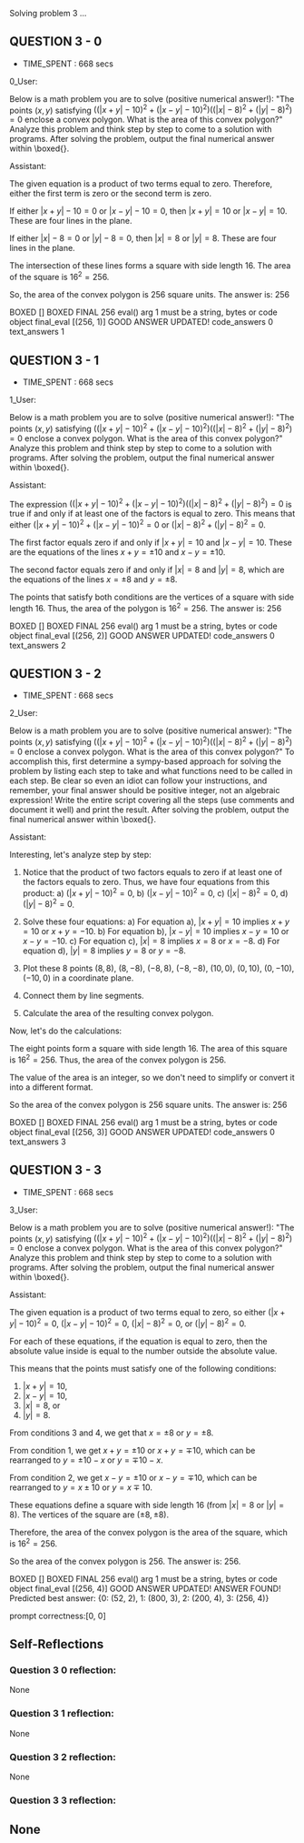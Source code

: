 Solving problem 3 ...



## QUESTION 3 - 0 
- TIME_SPENT : 668 secs

0_User:


Below is a math problem you are to solve (positive numerical answer!):
"The points $\left(x, y\right)$ satisfying $((\vert x + y \vert - 10)^2 + ( \vert x - y \vert - 10)^2)((\vert x \vert - 8)^2 + ( \vert y \vert - 8)^2) = 0$ enclose a convex polygon. What is the area of this convex polygon?"
Analyze this problem and think step by step to come to a solution with programs. After solving the problem, output the final numerical answer within \boxed{}.

Assistant:

 The given equation is a product of two terms equal to zero. Therefore, either the first term is zero or the second term is zero. 

If either $\vert x + y \vert - 10 = 0$ or $\vert x - y \vert - 10 = 0$, then $\vert x + y \vert = 10$ or $\vert x - y \vert = 10$. These are four lines in the plane.

If either $\vert x \vert - 8 = 0$ or $\vert y \vert - 8 = 0$, then $\vert x \vert = 8$ or $\vert y \vert = 8$. These are four lines in the plane.

The intersection of these lines forms a square with side length 16. The area of the square is $16^2 = 256$.

So, the area of the convex polygon is 256 square units.
The answer is: $256$

BOXED []
BOXED FINAL 256
eval() arg 1 must be a string, bytes or code object final_eval
[(256, 1)]
GOOD ANSWER UPDATED!
code_answers 0 text_answers 1



## QUESTION 3 - 1 
- TIME_SPENT : 668 secs

1_User:


Below is a math problem you are to solve (positive numerical answer!):
"The points $\left(x, y\right)$ satisfying $((\vert x + y \vert - 10)^2 + ( \vert x - y \vert - 10)^2)((\vert x \vert - 8)^2 + ( \vert y \vert - 8)^2) = 0$ enclose a convex polygon. What is the area of this convex polygon?"
Analyze this problem and think step by step to come to a solution with programs. After solving the problem, output the final numerical answer within \boxed{}.

Assistant:

 The expression $((\vert x + y \vert - 10)^2 + ( \vert x - y \vert - 10)^2)((\vert x \vert - 8)^2 + ( \vert y \vert - 8)^2) = 0$ is true if and only if at least one of the factors is equal to zero. This means that either $(\vert x + y \vert - 10)^2 + ( \vert x - y \vert - 10)^2 = 0$ or $(\vert x \vert - 8)^2 + ( \vert y \vert - 8)^2 = 0$. 

The first factor equals zero if and only if $\vert x + y \vert = 10$ and $\vert x - y \vert = 10$. These are the equations of the lines $x + y = \pm 10$ and $x - y = \pm 10$.

The second factor equals zero if and only if $\vert x \vert = 8$ and $\vert y \vert = 8$, which are the equations of the lines $x = \pm 8$ and $y = \pm 8$.

The points that satisfy both conditions are the vertices of a square with side length 16. Thus, the area of the polygon is $16^2 = 256$. The answer is: $256$

BOXED []
BOXED FINAL 256
eval() arg 1 must be a string, bytes or code object final_eval
[(256, 2)]
GOOD ANSWER UPDATED!
code_answers 0 text_answers 2



## QUESTION 3 - 2 
- TIME_SPENT : 668 secs

2_User:

Below is a math problem you are to solve (positive numerical answer):
"The points $\left(x, y\right)$ satisfying $((\vert x + y \vert - 10)^2 + ( \vert x - y \vert - 10)^2)((\vert x \vert - 8)^2 + ( \vert y \vert - 8)^2) = 0$ enclose a convex polygon. What is the area of this convex polygon?"
To accomplish this, first determine a sympy-based approach for solving the problem by listing each step to take and what functions need to be called in each step. Be clear so even an idiot can follow your instructions, and remember, your final answer should be positive integer, not an algebraic expression!
Write the entire script covering all the steps (use comments and document it well) and print the result. After solving the problem, output the final numerical answer within \boxed{}.

Assistant: 

Interesting, let's analyze step by step:



1. Notice that the product of two factors equals to zero if at least one of the factors equals to zero. Thus, we have four equations from this product: 
a) $(\vert x + y \vert - 10)^2 = 0$,
b) $(\vert x - y \vert - 10)^2 = 0$,
c) $(\vert x \vert - 8)^2 = 0$,
d) $(\vert y \vert - 8)^2 = 0$.

2. Solve these four equations:
    a) For equation a), $\vert x + y \vert = 10$ implies $x + y = 10$ or $x + y = -10$.
    b) For equation b), $\vert x - y \vert = 10$ implies $x - y = 10$ or $x - y = -10$.
    c) For equation c), $\vert x \vert = 8$ implies $x = 8$ or $x = -8$.
    d) For equation d), $\vert y \vert = 8$ implies $y = 8$ or $y = -8$.

3. Plot these 8 points $(8, 8)$, $(8, -8)$, $(-8, 8)$, $(-8, -8)$, $(10, 0)$, $(0, 10)$, $(0, -10)$, $(-10, 0)$ in a coordinate plane.

4. Connect them by line segments.

5. Calculate the area of the resulting convex polygon.

Now, let's do the calculations:

The eight points form a square with side length 16. The area of this square is $16^2 = 256$. Thus, the area of the convex polygon is 256. 

The value of the area is an integer, so we don't need to simplify or convert it into a different format.

So the area of the convex polygon is 256 square units. The answer is: $256$

BOXED []
BOXED FINAL 256
eval() arg 1 must be a string, bytes or code object final_eval
[(256, 3)]
GOOD ANSWER UPDATED!
code_answers 0 text_answers 3



## QUESTION 3 - 3 
- TIME_SPENT : 668 secs

3_User:


Below is a math problem you are to solve (positive numerical answer!):
"The points $\left(x, y\right)$ satisfying $((\vert x + y \vert - 10)^2 + ( \vert x - y \vert - 10)^2)((\vert x \vert - 8)^2 + ( \vert y \vert - 8)^2) = 0$ enclose a convex polygon. What is the area of this convex polygon?"
Analyze this problem and think step by step to come to a solution with programs. After solving the problem, output the final numerical answer within \boxed{}.

Assistant:

 The given equation is a product of two terms equal to zero, so either $(\vert x + y \vert - 10)^2 = 0$, $(\vert x - y \vert - 10)^2 = 0$, $(\vert x \vert - 8)^2 = 0$, or $(\vert y \vert - 8)^2 = 0$.

For each of these equations, if the equation is equal to zero, then the absolute value inside is equal to the number outside the absolute value. 

This means that the points must satisfy one of the following conditions:
1. $|x + y| = 10$,
2. $|x - y| = 10$,
3. $|x| = 8$, or
4. $|y| = 8$.

From conditions 3 and 4, we get that $x = \pm8$ or $y = \pm8$.

From condition 1, we get $x + y = \pm10$ or $x + y = \mp10$, which can be rearranged to $y = \pm10 - x$ or $y = \mp10 - x$.

From condition 2, we get $x - y = \pm10$ or $x - y = \mp10$, which can be rearranged to $y = x \pm10$ or $y = x \mp10$.

These equations define a square with side length 16 (from $|x| = 8$ or $|y| = 8$). The vertices of the square are $(\pm8, \pm8)$.

Therefore, the area of the convex polygon is the area of the square, which is $16^2 = 256$.

So the area of the convex polygon is 256. The answer is: $256$.

BOXED []
BOXED FINAL 256
eval() arg 1 must be a string, bytes or code object final_eval
[(256, 4)]
GOOD ANSWER UPDATED!
ANSWER FOUND!
Predicted best answer: {0: (52, 2), 1: (800, 3), 2: (200, 4), 3: (256, 4)}

prompt correctness:[0, 0]

## Self-Reflections

### Question 3 0 reflection:
None
### Question 3 1 reflection:
None
### Question 3 2 reflection:
None
### Question 3 3 reflection:
None
---
